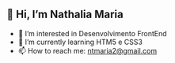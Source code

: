 ## 👋 Hi, I’m Nathalia Maria
- 👀 I’m interested in Desenvolvimento FrontEnd
- 🌱 I’m currently learning HTM5 e CSS3
- 📫 How to reach me: ntmaria2@gmail.com

<!---
 ...
ntmaria/ntmaria is a ✨ special ✨ repository because its `README.md` (this file) appears on your GitHub profile.
You can click the Preview link to take a look at your changes.
--->
